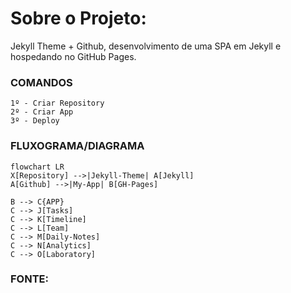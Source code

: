 # Sobre o Projeto:
Jekyll Theme + Github, desenvolvimento de uma SPA em Jekyll e hospedando no GitHub Pages.


### COMANDOS

```
1º - Criar Repository
2º - Criar App
3º - Deploy
```


### FLUXOGRAMA/DIAGRAMA

```mermaid
flowchart LR
X[Repository] -->|Jekyll-Theme| A[Jekyll]
A[Github] -->|My-App| B[GH-Pages]

B --> C{APP}
C --> J[Tasks]
C --> K[Timeline]
C --> L[Team]
C --> M[Daily-Notes]
C --> N[Analytics]
C --> O[Laboratory]

```

### FONTE:
